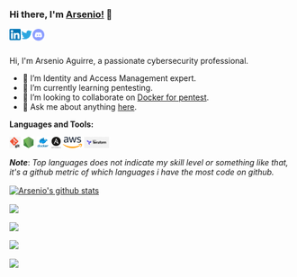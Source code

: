 <!-- markdownlint-disable MD033 MD041 -->

### Hi there, I'm [Arsenio!](https://aaaguirrep.dev) 👋

<a href="https://www.linkedin.com/in/aaaguirrep/">
  <img align="left" alt="Arsenio Aguirre | Linkedin" width="20px" src="https://github.com/aaaguirrep/aaaguirrep/blob/master/assets/linkedin.png" />
</a>
<a href="https://twitter.com/aaaguirrep">
  <img align="left" alt="Arsenio Aguirre | Twitter" width="21px" src="https://github.com/aaaguirrep/aaaguirrep/blob/master/assets/twitter.svg" />
</a>
<a href="https://discord.gg/2uBfu8E">
  <img align="left" alt="Arsenio Aguirre | Discord" width="21px" src="https://github.com/aaaguirrep/aaaguirrep/blob/master/assets/discord.svg" />
</a>

<br />
<br />

Hi, I'm Arsenio Aguirre, a passionate cybersecurity professional.

- 🔭 I’m Identity and Access Management expert.
- 🌱 I’m currently learning pentesting.
- :handshake: I’m looking to collaborate on [Docker for pentest](https://github.com/aaaguirrep/pentest).
- 💬 Ask me about anything [here](https://discord.gg/2uBfu8E).

**Languages and Tools:**

<code><img height="20" src="https://github.com/aaaguirrep/aaaguirrep/blob/master/assets/git.png"></code>
<code><img height="20" src="https://github.com/aaaguirrep/aaaguirrep/blob/master/assets/nodejs.png"></code>
<code><img height="20" src="https://github.com/aaaguirrep/aaaguirrep/blob/master/assets/docker.png"></code>
<code><img height="20" src="https://github.com/aaaguirrep/aaaguirrep/blob/master/assets/ansible.png"></code>
<code><img height="20" src="https://github.com/aaaguirrep/aaaguirrep/blob/master/assets/aws.png"></code>
<code><img height="20" src="https://github.com/aaaguirrep/aaaguirrep/blob/master/assets/terraform.png"></code>

***Note***: *Top languages does not indicate my skill level or something like that, it's a github metric of which languages i have the most code on github.*

<a href="https://github.com/aaaguirrep"><img align="center" src="https://github-readme-stats.vercel.app/api?username=aaaguirrep&show_icons=true&include_all_commits=true&theme=dark" alt="Arsenio's github stats" /></a>

<a href="https://github.com/aaaguirrep"><img align="center" src="https://github-readme-stats.vercel.app/api/top-langs/?username=aaaguirrep&layout=compact&theme=dark"/></a>

<a href="https://github.com/aaaguirrep/pentest"><img align="center" src="https://github-readme-stats.vercel.app/api/pin/?username=aaaguirrep&repo=pentest&theme=dark" /></a>

<a href="https://github.com/aaaguirrep/vps-docker-for-pentest"><img align="center" src="https://github-readme-stats.vercel.app/api/pin/?username=aaaguirrep&repo=vps-docker-for-pentest&theme=dark"/></a>

<a href="https://github.com/aaaguirrep/docker-pentest-config"><img align="center" src="https://github-readme-stats.vercel.app/api/pin/?username=aaaguirrep&repo=docker-pentest-config&theme=dark"/></a>

